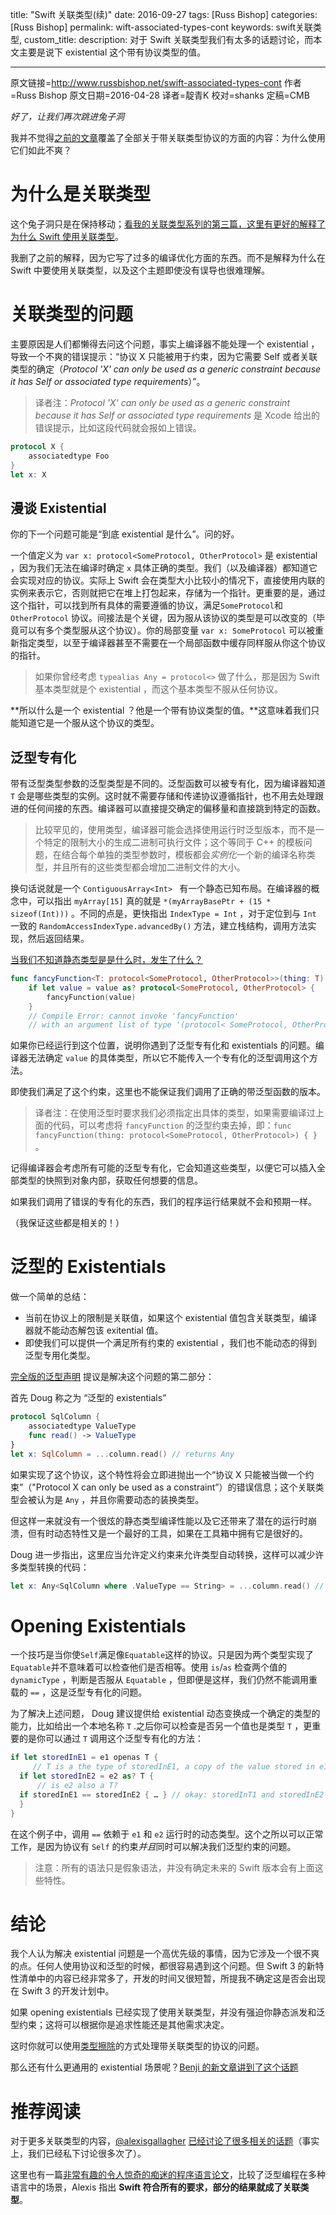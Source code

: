 title: "Swift 关联类型(续)"
date: 2016-09-27
tags: [Russ Bishop]
categories: [Russ Bishop]
permalink: wift-associated-types-cont
keywords: swift关联类型,
custom_title: 
description: 对于 Swift 关联类型我们有太多的话题讨论，而本文主要是说下 existential 这个带有协议类型的值。

---
原文链接=http://www.russbishop.net/swift-associated-types-cont
作者=Russ Bishop
原文日期=2016-04-28
译者=靛青K
校对=shanks
定稿=CMB

<!--此处开始正文-->

*好了，让我们再次跳进兔子洞*

我并不觉得[之前的文章](http://swift.gg/2016/08/01/swift-associated-types/)覆盖了全部关于带关联类型协议的方面的内容：为什么使用它们如此不爽？

<!--more-->

# 为什么是关联类型

这个兔子洞只是在保持移动；[看我的关联类型系列的第三篇，这里有更好的解释了为什么 Swift 使用关联类型](http://www.russbishop.net/swift-why-associated-types)。

我删了之前的解释，因为它写了过多的编译优化方面的东西。而不是解释为什么在 Swift 中要使用关联类型，以及这个主题即使没有误导也很难理解。

# 关联类型的问题

主要原因是人们都懒得去问这个问题，事实上编译器不能处理一个 existential ，导致一个不爽的错误提示：“协议 X 只能被用于约束，因为它需要 Self 或者关联类型的确定（*Protocol 'X' can only be used as a generic constraint because it has Self or associated type requirements*）”。

> 译者注：*Protocol 'X' can only be used as a generic constraint because it has Self or associated type requirements* 是 Xcode 给出的错误提示，比如这段代码就会报如上错误。

```swift
protocol X {
    associatedtype Foo
}
let x: X
```

## 漫谈 Existential

你的下一个问题可能是“到底 existential 是什么”。问的好。

一个值定义为 `var x: protocol<SomeProtocol, OtherProtocol>` 是 existential ，因为我们无法在编译时确定 `x` 具体正确的类型。我们（以及编译器）都知道它会实现对应的协议。实际上 Swift 会在类型大小比较小的情况下，直接使用内联的实例来表示它，否则就把它在堆上打包起来，存储为一个指针。更重要的是，通过这个指针，可以找到所有具体的需要遵循的协议，满足`SomeProtocol`和 `OtherProtocol` 协议。间接法是个关键，因为服从该协议的类型是可以改变的（毕竟可以有多个类型服从这个协议）。你的局部变量 `var x: SomeProtocol` 可以被重新指定类型，以至于编译器甚至不需要在一个局部函数中缓存同样服从你这个协议的指针。

> 如果你曾经考虑 `typealias Any = protocol<>` 做了什么，那是因为 Swift 基本类型就是个 existential ，而这个基本类型不服从任何协议。

**所以什么是一个 existential ？他是一个带有协议类型的值。**这意味着我们只能知道它是一个服从这个协议的类型。

## 泛型专有化

带有泛型类型参数的泛型类型是不同的。泛型函数可以被专有化，因为编译器知道 `T` 会是哪些类型的实例。这时就不需要存储和传递协议遵循指针，也不用去处理跟进的任何间接的东西。编译器可以直接提交确定的偏移量和直接跳到特定的函数。

> 比较罕见的，使用类型，编译器可能会选择使用运行时泛型版本，而不是一个特定的限制大小的生成二进制可执行文件；这个等同于 C++ 的模板问题，在结合每个单独的类型参数时，模板都会*实例化*一个新的编译名称类型，并且所有的这些类型都会增加二进制文件的大小。

换句话说就是一个 `ContiguousArray<Int> ` 有一个静态已知布局。在编译器的概念中，可以指出 `myArray[15]` 真的就是 `*(myArrayBasePtr + (15 * sizeof(Int)))` 。不同的点是，更快指出 `IndexType = Int` ，对于定位到与 `Int` 一致的 `RandomAccessIndexType.advancedBy()` 方法，建立栈结构，调用方法实现，然后返回结果。

[当我们不知道静态类型是是什么时，发生了什么？](http://blog.benjamin-encz.de/post/compile-time-vs-runtime-type-checking-swift/)

```swift
func fancyFunction<T: protocol<SomeProtocol, OtherProtocol>>(thing: T) { }
	if let value = value as? protocol<SomeProtocol, OtherProtocol> {
	    fancyFunction(value)
	}
	// Compile Error: cannot invoke 'fancyFunction'
	// with an argument list of type '(protocol< SomeProtocol, OtherProtocol >)
```

如果你已经运行到这个位置，说明你遇到了泛型专有化和 existentials 的问题。编译器无法确定 `value` 的具体类型，所以它不能传入一个专有化的泛型调用这个方法。

即使我们满足了这个约束，这里也不能保证我们调用了正确的带泛型函数的版本。

> 译者注：在使用泛型时要求我们必须指定出具体的类型，如果需要编译过上面的代码，可以考虑将 `fancyFunction` 的泛型约束去掉，即：`func fancyFunction(thing: protocol<SomeProtocol, OtherProtocol>) { }` 。

记得编译器会考虑所有可能的泛型专有化，它会知道这些类型，以便它可以插入全部类型的快照到对象内部，获取任何想要的信息。

如果我们调用了错误的专有化的东西，我们的程序运行结果就不会和预期一样。

（我保证这些都是相关的！）

# 泛型的 Existentials

做一个简单的总结：

- 当前在协议上的限制是关联值，如果这个 existential 值包含关联类型，编译器就不能动态解包该 exitential 值。
- 即使我们可以提供一个满足所有约束的 existential ，我们也不能动态的得到泛型专用化类型。

[完全版的泛型声明](https://lists.swift.org/pipermail/swift-evolution/Week-of-Mon-20160229/011666.html) 提议是解决这个问题的第二部分：

首先 Doug 称之为 “泛型的 existentials”

```swift
protocol SqlColumn {
	associatedtype ValueType
	func read() -> ValueType
}
let x: SqlColumn = ...column.read() // returns Any
```

如果实现了这个协议，这个特性将会立即进抛出一个“协议 X 只能被当做一个约束”（"Protocol X can only be used as a constraint”）的错误信息；这个关联类型会被认为是 `Any` ，并且你需要动态的装换类型。

但这样一来就没有一个很炫的静态类型编译性能以及它还带来了潜在的运行时崩溃，但有时动态特性又是一个最好的工具，如果在工具箱中拥有它是很好的。

Doug 进一步指出，这里应当允许定义约束来允许类型自动转换，这样可以减少许多类型转换的代码：

```swift
let x: Any<SqlColumn where .ValueType == String> = ...column.read() // returns String
```

# Opening Existentials

一个技巧是当你使`Self`满足像`Equatable`这样的协议。只是因为两个类型实现了`Equatable`并不意味着可以检查他们是否相等。使用 `is`/`as` 检查两个值的 `dynamicType` ，判断是否服从 `Equatable` ，但即便是这样，我们仍然不能调用重载的 `==` ，这是泛型专有化的问题。

为了解决上述问题， Doug 建议提供给 existential 动态变换成一个确定的类型的能力，比如给出一个本地名称 `T` .之后你可以检查是否另一个值也是类型 `T` ，更重要的是你可以通过 `T` 调用这个泛型专有化的方法：

```swift
if let storedInE1 = e1 openas T {
	 // T is a the type of storedInE1, a copy of the value stored in e1
  if let storedInE2 = e2 as? T {
	  // is e2 also a T?
  if storedInE1 == storedInE2 { … } // okay: storedInT1 and storedInE2 are both of type T, which we know is Equatable
  }
}
```

在这个例子中，调用 `==` 依赖于 `e1` 和 `e2` 运行时的动态类型。这个之所以可以正常工作，是因为协议有 `Self` 的约束*并且*同时可以解决我们泛型约束的问题。

> 注意：所有的语法只是假象语法，并没有确定未来的 Swift 版本会有上面这些特性。

# 结论

我个人认为解决 existential 问题是一个高优先级的事情，因为它涉及一个很不爽的点。任何人使用协议和泛型的时候，都很容易遇到这个问题。但 Swift 3 的新特性清单中的内容已经非常多了，开发的时间又很短暂，所提我不确定这是否会出现在 Swift 3 的开发计划中。

如果 opening existentials 已经实现了使用关联类型，并没有强迫你静态派发和泛型约束；这将可以根据你是追求性能还是其他需求决定。

这时你就可以使用[类型擦除](http://www.russbishop.net/type-erasure)的方式处理带关联类型的协议的问题。

那么还有什么更通用的 existential 场景呢？[Benji 的新文章讲到了这个话题](http://blog.benjamin-encz.de/post/bridging-existentials-generics-swift-2/)

# 推荐阅读

对于更多关联类型的内容，[@alexisgallagher](https://www.twitter.com/alexisgallagher) [已经讨论了很多相关的话题](https://www.youtube.com/watch?v=XWoNjiSPqI8)（事实上，我们已经私下讨论很多次了）。

这里也有一篇[非常有趣的令人惊奇的痴迷的程序语言论文](http://www.osl.iu.edu/publications/prints/2005/garcia05:_extended_comparing05.pdf)，比较了泛型编程在多种语言中的场景，Alexis 指出 **Swift 符合所有的要求，部分的结果就成了关联类型**。